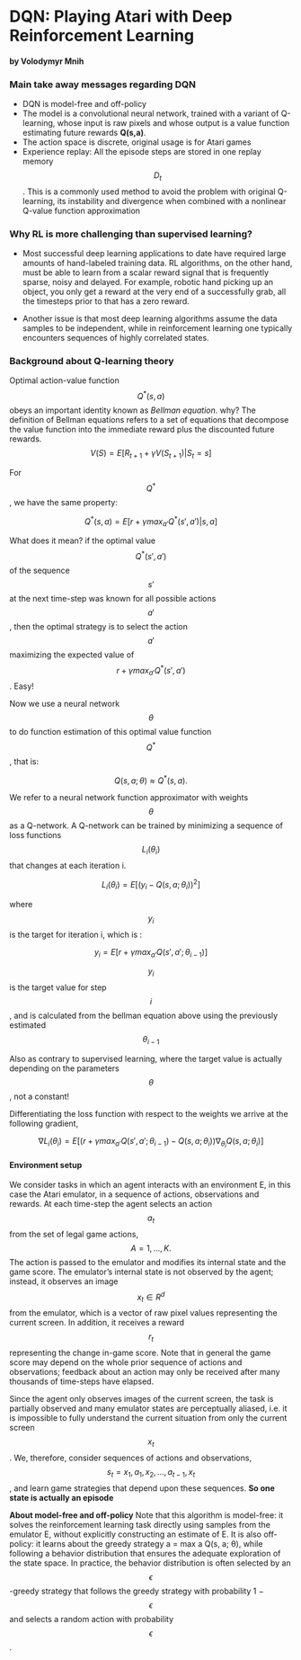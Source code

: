 # DQN: Playing Atari with Deep Reinforcement Learning
#### by Volodymyr Mnih

### Main take away messages regarding DQN
- DQN is model-free and off-policy
- The model is a convolutional neural network, trained with a variant of Q-learning, whose input is raw pixels and whose output is a value function estimating future rewards **Q(s,a)**.
- The action space is discrete, original usage is for Atari games
-  Experience replay: All the episode steps are stored in one replay memory $$D_t$$. This is a commonly used method to avoid the problem with original Q-learning, its instability and divergence when combined with a nonlinear Q-value function approximation 

  

### Why RL is more challenging than supervised learning?

- Most successful deep learning applications to date have required large amounts of hand-labeled training data.  RL algorithms, on the other hand, must be able to learn from a scalar reward signal that is frequently sparse, noisy and delayed. For example, robotic hand picking up an object, you only get a reward at the very end of a successfully grab, all the timesteps prior to that has a zero reward. 

- Another issue is that most deep
learning algorithms assume the data samples to be independent, while in reinforcement learning one
typically encounters sequences of highly correlated states.

### Background about Q-learning theory
Optimal action-value function $$Q^*(s,a)$$ obeys an important identity known as *Bellman equation*. why? The definition of Bellman equations refers to a set of equations that decompose the value function into the immediate reward plus the discounted future rewards.
$$V(S) = E[R_{t+1} + \gamma V(S_{t+1})|S_t = s]$$

For $$Q^*$$, we have the same property:

$$Q^*(s,a) = E[r + \gamma max_{a'}Q^*(s',a')|s,a]$$

What does it mean? if the optimal value $$Q^*(s',a')$$ of the sequence $$s'$$ at the next
time-step was known for all possible actions $$a'$$, then the optimal strategy is to select the action $$a'$$
maximizing the expected value of $$r + \gamma max_{a'}Q^*(s',a')$$. Easy!

Now we use a neural network $$\theta$$ to do function estimation of this optimal value function $$Q^*$$, that is:

$$Q(s, a; \theta) \approx Q^*(s, a).$$

We refer to a neural network function approximator with weights $$\theta$$ as a Q-network. A
Q-network can be trained by minimizing a sequence of loss functions $$L_i({\theta_i})$$ that changes at each
iteration i.

$$L_i({\theta_i}) = E[(y_i - Q(s,a;\theta_i))^2]$$

where $$y_i$$ is the target for iteration i, which is :

$$y_i = E[r + \gamma max_{a'}Q(s',a';\theta_{i-1})]$$

$$y_i$$ is the target value for step $$i$$, and is calculated from the bellman equation above using the previously estimated $$\theta_{i-1}$$  

Also as contrary to supervised learning, where the target value is actually depending on the parameters $$\theta$$, not a constant!

Differentiating the loss function with respect to the weights we arrive at the following gradient,

$$\nabla L_i(\theta_i) = E[(r + \gamma max_{a'}Q(s',a';\theta_{i-1}) - Q(s,a;\theta_i))\nabla_{\theta_i}Q(s,a;\theta_i)]$$

#### Environment setup
We consider tasks in which an agent interacts with an environment E, in this case the Atari emulator,
in a sequence of actions, observations and rewards. At each time-step the agent selects an action
$$a_t$$ from the set of legal game actions, $$A = {1, . . . , K}.$$ The action is passed to the emulator and
modifies its internal state and the game score. The emulator’s
internal state is not observed by the agent; instead, it observes an image $$x_t \in R^d$$ from the emulator,
which is a vector of raw pixel values representing the current screen. In addition, it receives a reward
$$r_t$$ representing the change in-game score. Note that in general the game score may depend on the
whole prior sequence of actions and observations; feedback about an action may only be received
after many thousands of time-steps have elapsed.

Since the agent only observes images of the current screen, the task is partially observed and many
emulator states are perceptually aliased, i.e. it is impossible to fully understand the current situation
from only the current screen $$x_t$$. We, therefore, consider sequences of actions and observations, $$s_t =
x_1 , a_1 , x_2 , ..., a_{t-1} , x_t$$, and learn game strategies that depend upon these sequences. **So one state is actually an episode**

**About model-free and off-policy**
Note that this algorithm is model-free: it solves the reinforcement learning task directly using samples from the emulator E, without explicitly constructing an estimate of E. It is also off-policy: it
learns about the greedy strategy a = max a Q(s, a; θ), while following a behavior distribution that
ensures the adequate exploration of the state space. In practice, the behavior distribution is often selected by an $$\epsilon$$-greedy strategy that follows the greedy strategy with probability 1 − $$\epsilon$$ and selects a
random action with probability $$\epsilon$$.

